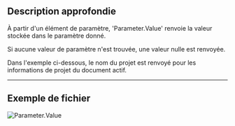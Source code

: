 ## Description approfondie
À partir d'un élément de paramètre, 'Parameter.Value' renvoie la valeur stockée dans le paramètre donné.

Si aucune valeur de paramètre n'est trouvée, une valeur nulle est renvoyée.

Dans l'exemple ci-dessous, le nom du projet est renvoyé pour les informations de projet du document actif.

___
## Exemple de fichier

![Parameter.Value](./Revit.Elements.Parameter.Value_img.jpg)
